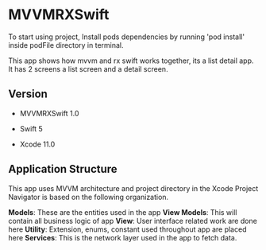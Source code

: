 # MVVMRXSwift
To start using project, Install pods dependencies by running 'pod install' inside podFile directory in terminal.

This app shows how mvvm and rx swift works together, its a list detail app. It has 2 screens a list screen and a detail screen.

## Version

* MVVMRXSwift 1.0

* Swift 5

* Xcode 11.0

## Application Structure
This app uses MVVM architecture and project directory in the Xcode Project Navigator is based on the following organization.

**Models**:  These are the entities used in the app
**View Models**:  This will contain all business logic of app
**View**:  User interface related work are done here
**Utility**:  Extension, enums, constant used throughout app are placed here
**Services**:  This is the network layer used in the app to fetch data.
